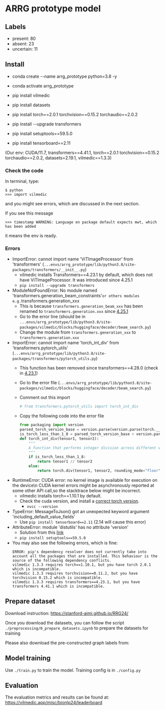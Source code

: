 # ARRG prototype model

## Labels

- present: 80
- absent: 23
- uncertain: 11

## Install

- conda create --name arrg_prototype python=3.8 -y
- conda activate arrg_prototype

- pip install vilmedic
- pip install datasets
- pip install torch==2.0.1 torchvision==0.15.2 torchaudio==2.0.2
- pip install --upgrade transformers
- pip install setuptools==59.5.0
- pip install tensorboard==2.11

(Our env: CUDA/11.7, transformers==4.41.1, torch==2.0.1 torchvision==0.15.2 torchaudio==2.0.2, datasets=2.19.1, vilmedic==1.3.3)

### Check the code

In terminal, type:
```
$ python
>>> import vilmedic
```
and you might see errors, which are discussed in the next section.

If you see this message
```
>>> timestamp WARNING: Language en package default expects mwt, which has been added
```
it means the env is ready.

### Errors

- ImportError: cannot import name 'ViTImageProcessor' from 'transformers' (`...envs/arrg_prototype/lib/python3.8/site-packages/transformers/__init__.py`)
  - vilmedic installs Transformers==4.23.1 by default, which does not have ViTImageProcessor. It was introduced since 4.25.1
  - `pip install --upgrade transformers`
- ModuleNotFoundError: No module named 'transformers.generation_beam_constraints'` or others modules e.g. `transformers.generation_xxx
  - This is because `transformers.generation_beam_xxx` has been renamed to `transformers.generation.xxx` since [4.25.1](https://github.com/huggingface/transformers/tree/v4.40.0/src/transformers/generation)
  - Go to the error line (should be in `...envs/arrg_prototype/lib/python3.8/site-packages/vilmedic/blocks/huggingface/decoder/beam_search.py`)
  - Change the module from `transformers.generation_xxx` to `transformers.generation.xxx`
- ImportError: cannot import name 'torch_int_div' from 'transformers.pytorch_utils' (`...envs/arrg_prototype/lib/python3.8/site-packages/transformers/pytorch_utils.py`)
  - This function has been removed since transformers==4.28.0 (check in [4.23.1](https://github.com/huggingface/transformers/blob/v4.23.1/src/transformers/pytorch_utils.py#L35))
  - Go to the error file (`...envs/arrg_prototype/lib/python3.8/site-packages/vilmedic/blocks/huggingface/decoder/beam_search.py`)
  - Comment out this import

    ```python
    # from transformers.pytorch_utils import torch_int_div
    ```
  - Copy the following code into the error file 

    ```python
    from packaging import version
    parsed_torch_version_base = version.parse(version.parse(torch.__version__).base_version)
    is_torch_less_than_1_8 = parsed_torch_version_base < version.parse("1.8.0")
    def torch_int_div(tensor1, tensor2):
        """
        A function that performs integer division across different versions of PyTorch.
        """
        if is_torch_less_than_1_8:
            return tensor1 // tensor2
        else:
            return torch.div(tensor1, tensor2, rounding_mode="floor")
    ```
- RuntimeError: CUDA error: no kernel image is available for execution on the device\n CUDA kernel errors might be asynchronously reported at some other API call,so the stacktrace below might be incorrect.
  - vilmedic installs torch==1.10.1 by default.
  - Check the cuda version, and install a [correct torch version](https://pytorch.org/get-started/previous-versions/).
    - `nvcc --version`
- TypeError: MessageToJson() got an unexpected keyword argument 'including_default_value_fields'
  - Use `pip install tensorboard==2.11` (2.14 will cause this error)
- AttributeError: module 'distutils' has no attribute 'version'
  - Solution from this [link](https://stackoverflow.com/questions/70520120/attributeerror-module-setuptools-distutils-has-no-attribute-version)
  - `pip install setuptools==59.5.0`
- You may also see the following errors, which is fine:
  ```
  ERROR: pip's dependency resolver does not currently take into account all the packages that are installed. This behaviour is the source of the following dependency conflicts.
  vilmedic 1.3.3 requires torch==1.10.1, but you have torch 2.0.1 which is incompatible.
  vilmedic 1.3.3 requires torchvision==0.11.2, but you have torchvision 0.15.2 which is incompatible.
  vilmedic 1.3.3 requires transformers==4.23.1, but you have transformers 4.41.1 which is incompatible.
  ```

## Prepare dataset

Download instruction: https://stanford-aimi.github.io/RRG24/

Once you download the datasets, you can follow the script `./preprocessing/0_prepare_datasets.ipynb` to prepare the datasets for training

Please also download the pre-constructed graph labels from: 

## Model training

Use `./train.py` to train the model. Training config is in `./config.py`

## Evaluation

The evaluation metrics and results can be found at: https://vilmedic.app/misc/bionlp24/leaderboard